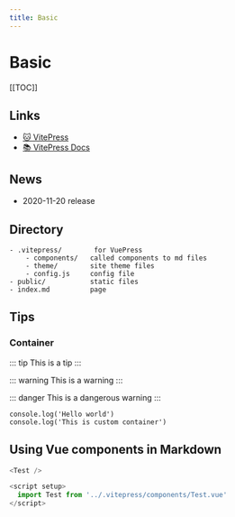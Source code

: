 ```yaml
---
title: Basic
---
```


# Basic

[[TOC]]

## Links

* [🐱 VitePress](https://github.com/vuejs/vitepress)
* [📚 VitePress Docs](https://vitepress.vuejs.org/)

## News

* 2020-11-20 release

## Directory

```bath{5}
- .vitepress/        for VuePress
    - components/   called components to md files 
    - theme/        site theme files
    - config.js     config file
- public/           static files
- index.md          page
```

## Tips

### Container

::: tip
This is a tip
:::

::: warning
This is a warning
:::

::: danger
This is a dangerous warning
:::

```js{2}
console.log('Hello world')
console.log('This is custom container')
```

## Using Vue components in Markdown

```js
<Test />

<script setup>
  import Test from '../.vitepress/components/Test.vue'
</script>
```
